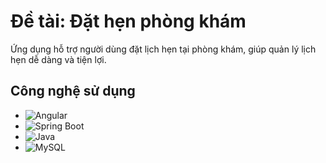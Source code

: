 # Đề tài: **Đặt hẹn phòng khám**

Ứng dụng hỗ trợ người dùng đặt lịch hẹn tại phòng khám, giúp quản lý lịch hẹn dễ dàng và tiện lợi.

## Công nghệ sử dụng

- ![Angular](https://img.shields.io/badge/Angular-DD0031?style=for-the-badge&logo=angular&logoColor=white)
- ![Spring Boot](https://img.shields.io/badge/Spring%20Boot-6DB33F?style=for-the-badge&logo=spring-boot&logoColor=white)
- ![Java](https://img.shields.io/badge/Java-007396?style=for-the-badge&logo=java&logoColor=white)
- ![MySQL](https://img.shields.io/badge/MySQL-4479A1?style=for-the-badge&logo=mysql&logoColor=white)
